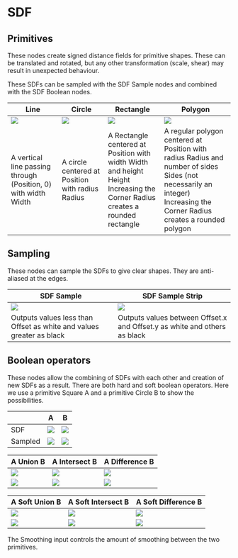# SDF

## Primitives

These nodes create signed distance fields for primitive shapes. These can be translated and rotated, but any other transformation (scale, shear) may result in unexpected behaviour.

These SDFs can be sampled with the SDF Sample nodes and combined with the SDF Boolean nodes.

| Line | Circle | Rectangle | Polygon |
|---|---|---|---|
| ![](https://i.imgur.com/y0CxcXQ.png) | ![](https://i.imgur.com/bf8YDGH.png) | ![](https://i.imgur.com/3MtHoIX.png) | ![](https://i.imgur.com/LZSOUF4.png) |
| A vertical line passing through (Position, 0) with width Width| A circle centered at Position with radius Radius | A Rectangle centered at Position with width Width and height Height<br>Increasing the Corner Radius creates a rounded rectangle | A regular polygon centered at Position with radius Radius and number of sides Sides (not necessarily an integer)<br>Increasing the Corner Radius creates a rounded polygon |

## Sampling

These nodes can sample the SDFs to give clear shapes. They are anti-aliased at the edges.

| SDF Sample | SDF Sample Strip |
|---|---|
| ![](https://i.imgur.com/7b8mPgw.png) | ![](https://i.imgur.com/wooHvcZ.png) |
| Outputs values less than Offset as white and values greater as black | Outputs values between Offset.x and Offset.y as white and others as black |

## Boolean operators

These nodes allow the combining of SDFs with each other and creation of new SDFs as a result. There are both hard and soft boolean operators. Here we use a primitive Square A and a primitive Circle B to show the possibilities.

|| A | B |
|---|---|---|
| SDF | ![](https://i.imgur.com/NloxNAR.png) | ![](https://i.imgur.com/Mf4rx5L.png)  |
|Sampled|  ![](https://i.imgur.com/oJQxGU8.png) | ![](https://i.imgur.com/KGiYy6q.png) |

| A Union B | A Intersect B | A Difference B |
|---|---|---|
| ![](https://i.imgur.com/rqqDtaX.png) | ![](https://i.imgur.com/KPQdVjY.png) | ![](https://i.imgur.com/2T37Tv7.png) |
| ![](https://i.imgur.com/ZRlgS3D.png)  | ![](https://i.imgur.com/q0ppSQg.png) | ![](https://i.imgur.com/aRwlFPh.png) |

| A Soft Union B | A Soft Intersect B | A Soft Difference B |
|---|---|---|
| ![](https://i.imgur.com/dJtwdsc.png) | ![](https://i.imgur.com/9as2b4e.png) | ![](https://i.imgur.com/8yaLzjG.png) |
| ![](https://i.imgur.com/F4eeylZ.png)  | ![](https://i.imgur.com/y8FqLpm.png) | ![](https://i.imgur.com/22QgnzD.png) |

The Smoothing input controls the amount of smoothing between the two primitives.
